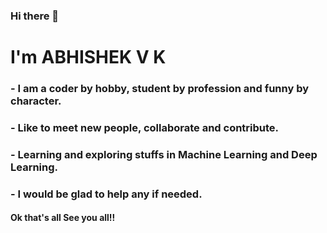 ### Hi there 👋
# I'm ABHISHEK V K<br>

### - I am a coder by hobby, student by profession and funny by character.
### - Like to meet new people, collaborate and contribute.
### - Learning and exploring stuffs in Machine Learning and Deep Learning.
### - I would be glad to help any if needed.<br>

#### Ok that's all See you all!!


<!--
**AstralCoder581/AstralCoder581** is a ✨ _special_ ✨ repository because its `README.md` (this file) appears on your GitHub profile.

Here are some ideas to get you started:

- 🔭 I’m currently working on ...
- 🌱 I’m currently learning ...
- 👯 I’m looking to collaborate on ...
- 🤔 I’m looking for help with ...
- 💬 Ask me about ...
- 📫 How to reach me: ...
- 😄 Pronouns: ...
- ⚡ Fun fact: ...
-->
